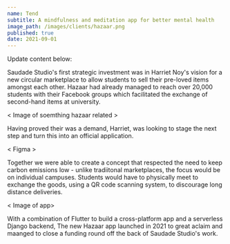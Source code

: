 ```yaml
---
name: Tend
subtitle: A mindfulness and meditation app for better mental health
image_path: /images/clients/hazaar.png
published: true
date: 2021-09-01
---
```


Update content below:

Saudade Studio's first strategic investment was in Harriet Noy's vision for a
new circular marketplace to allow students to sell their pre-loved items amongst
each other. Hazaar had already managed to reach over 20,000 students with their
Facebook groups which facilitated the exchange of second-hand items at university.

< Image of soemthing hazaar related >

Having proved their was a demand, Harriet, was looking to stage the next step and
turn this into an official application. 

< Figma >

Together we were able to create a concept that respected the need to keep carbon
emissions low - unlike tradiitonal marketplaces, the focus would be on individual
campuses. Students would have to physically meet to exchange the goods, using a QR
code scanning system, to discourage long distance deliveries.

< Image of app>

With a combination of Flutter to build a cross-platform app and a serverless Django
backend, The new Hazaar app launched in 2021 to great aclaim and maanged to close a
funding round off the back of Saudade Studio's work.